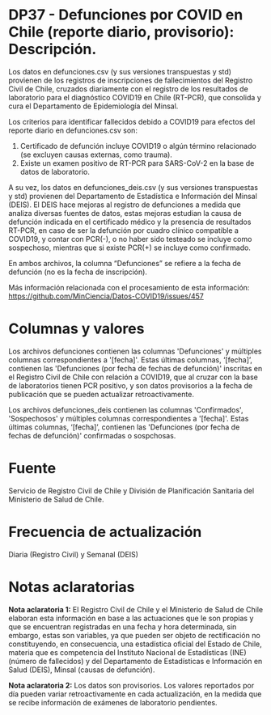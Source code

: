 # DP37 - Defunciones por COVID en Chile (reporte diario, provisorio): Descripción.
 
Los datos en defunciones.csv (y sus versiones transpuestas y std) provienen de los registros de inscripciones de fallecimientos del Registro Civil de Chile, cruzados diariamente con el registro de los resultados de laboratorio para el diagnóstico COVID19 en Chile (RT-PCR), que consolida y cura el Departamento de Epidemiología del Minsal.
 
Los criterios para identificar fallecidos debido a COVID19 para efectos del reporte diario en defunciones.csv son:
1) Certificado de defunción incluye COVID19 o algún término relacionado (se excluyen causas externas, como trauma).
2) Existe un examen positivo de RT-PCR para SARS-CoV-2 en la base de datos de laboratorio.
 
A su vez, los datos en defunciones_deis.csv (y sus versiones transpuestas y std) provienen del Departamento de Estadística e Información del Minsal (DEIS). El DEIS hace mejoras al registro de defunciones a medida que analiza diversas fuentes de datos, estas mejoras estudian la causa de defunción indicada en el certificado médico y la presencia de resultados RT-PCR, en caso de ser la defunción por cuadro clínico compatible a COVID19, y contar con PCR(-), o no haber sido testeado se incluye como sospechoso, mientras que si existe PCR(+) se incluye como confirmado.

En ambos archivos, la columna “Defunciones” se refiere a la fecha de defunción (no es la fecha de inscripción).

Más información relacionada con el procesamiento de esta información: https://github.com/MinCiencia/Datos-COVID19/issues/457
 
# Columnas y valores
Los archivos defunciones contienen las columnas 'Defunciones' y múltiples columnas correspondientes a '[fecha]'. Estas últimas columnas, ‘[fecha]’, contienen las 'Defunciones (por fecha de fechas de defunción)' inscritas en el Registro Civil de Chile con relación a COVID19, que al cruzar con la base de laboratorios tienen PCR positivo, y son datos provisorios a la fecha de publicación que se pueden actualizar retroactivamente.

Los archivos defunciones_deis contienen las columnas 'Confirmados', 'Sospechosos' y múltiples columnas correspondientes a '[fecha]'. Estas últimas columnas, ‘[fecha]’, contienen las 'Defunciones (por fecha de fechas de defunción)' confirmadas o sospchosas.
 
# Fuente
Servicio de Registro Civil de Chile y División de Planificación Sanitaria del Ministerio de Salud de Chile.
 
# Frecuencia de actualización
Diaria (Registro Civil) y Semanal (DEIS)
 
# Notas aclaratorias
**Nota aclaratoria 1:** El Registro Civil de Chile y el Ministerio de Salud de Chile elaboran esta información en base a las actuaciones que le son propias y que se encuentran registradas en una fecha y hora determinada, sin embargo, estas son variables, ya que pueden ser objeto de rectificación no constituyendo, en consecuencia, una estadística oficial del Estado de Chile, materia que es competencia del Instituto Nacional de Estadísticas (INE) (número de fallecidos) y del Departamento de Estadísticas e Información en Salud (DEIS), Minsal (causas de defunción).
 
**Nota aclaratoria 2:** Los datos son provisorios. Los valores reportados por día pueden variar retroactivamente en cada actualización, en la medida que se recibe información de exámenes de laboratorio pendientes.
